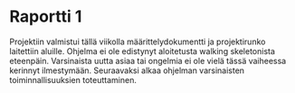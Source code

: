 # Raportti 1

Projektiin valmistui tällä viikolla määrittelydokumentti ja projektirunko laitettiin aluille. Ohjelma ei ole edistynyt aloitetusta walking skeletonista eteenpäin. Varsinaista uutta asiaa tai ongelmia ei ole vielä tässä vaiheessa kerinnyt ilmestymään. Seuraavaksi alkaa ohjelman varsinaisten toiminnallisuuksien toteuttaminen. 
